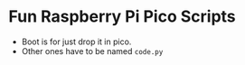 # Fun Raspberry Pi Pico Scripts

- Boot is for just drop it in pico.
- Other ones have to be named `code.py`
